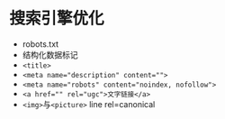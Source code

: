 # 搜索引擎优化

- robots.txt
- 结构化数据标记
- `<title>`
- `<meta name="description" content="">`
- `<meta name="robots" content="noindex, nofollow">`
- `<a href="" rel="ugc">文字链接</a>`
- `<img>`与`<picture>`
  line rel=canonical
